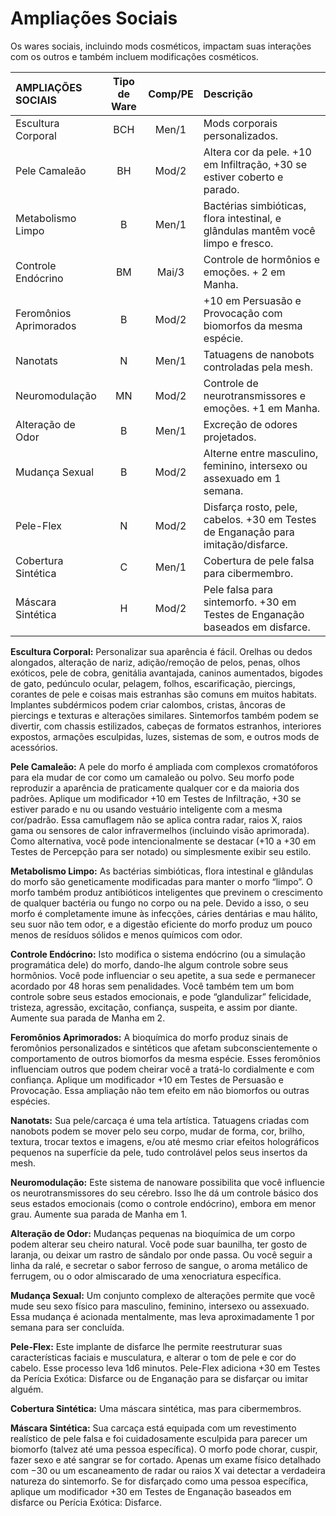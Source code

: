 # Ampliações Sociais

Os wares sociais, incluindo mods cosméticos, impactam suas interações com os outros e também incluem modificações cosméticos.

| AMPLIAÇÕES SOCIAIS     | Tipo de Ware | Comp/<!-- CLEANED wbr -->PE | Descrição                                                                         |
|:---------------------- |:------------:|:-------------------------------------:|:--------------------------------------------------------------------------------- |
| Escultura Corporal     |     BCH      |                 Men/1                 | Mods corporais personalizados.                                                    |
| Pele Camaleão          |      BH      |                 Mod/2                 | Altera cor da pele. +10 em Infiltração, +30 se estiver coberto e parado.          |
| Metabolismo Limpo      |      B       |                 Men/1                 | Bactérias simbióticas, flora intestinal, e glândulas mantêm você limpo e fresco.  |
| Controle Endócrino     |      BM      |                 Mai/3                 | Controle de hormônios e emoções. + 2 em Manha.                                    |
| Feromônios Aprimorados |      B       |                 Mod/2                 | +10 em Persuasão e Provocação com biomorfos da mesma espécie.                     |
| Nanotats               |      N       |                 Men/1                 | Tatuagens de nanobots controladas pela mesh.                                      |
| Neuromodulação         |      MN      |                 Mod/2                 | Controle de neurotransmissores e emoções. +1 em Manha.                            |
| Alteração de Odor      |      B       |                 Men/1                 | Excreção de odores projetados.                                                    |
| Mudança Sexual         |      B       |                 Mod/2                 | Alterne entre masculino, feminino, intersexo ou assexuado em 1 semana.            |
| Pele-Flex              |      N       |                 Mod/2                 | Disfarça rosto, pele, cabelos. +30 em Testes de Enganação para imitação/disfarce. |
| Cobertura Sintética    |      C       |                 Men/1                 | Cobertura de pele falsa para cibermembro.                                         |
| Máscara Sintética      |      H       |                 Mod/2                 | Pele falsa para sintemorfo. +30 em Testes de Enganação baseados em disfarce.      |

**Escultura Corporal:** Personalizar sua aparência é fácil. Orelhas ou dedos alongados, alteração de nariz, adição/remoção de pelos, penas, olhos exóticos, pele de cobra, genitália avantajada, caninos aumentados, bigodes de gato, pedúnculo ocular, pelagem, folhos, escarificação, piercings, corantes de pele e coisas mais estranhas são comuns em muitos habitats. Implantes subdérmicos podem criar calombos, cristas, âncoras de piercings e texturas e alterações similares. Sintemorfos também podem se divertir, com chassis estilizados, cabeças de formatos estranhos, interiores expostos, armações esculpidas, luzes, sistemas de som, e outros mods de acessórios.

**Pele Camaleão:** A pele do morfo é ampliada com complexos cromatóforos para ela mudar de cor como um camaleão ou polvo. Seu morfo pode reproduzir a aparência de praticamente qualquer cor e da maioria dos padrões. Aplique um modificador +10 em Testes de Infiltração, +30 se estiver parado e nu ou usando vestuário inteligente com a mesma cor/padrão. Essa camuflagem não se aplica contra radar, raios X, raios gama ou sensores de calor infravermelhos (incluindo visão aprimorada). Como alternativa, você pode intencionalmente se destacar (+10 a +30 em Testes de Percepção para ser notado) ou simplesmente exibir seu estilo.

**Metabolismo Limpo:** As bactérias simbióticas, flora intestinal e glândulas do morfo são geneticamente modificadas para manter o morfo “limpo”. O morfo também produz antibióticos inteligentes que previnem o crescimento de qualquer bactéria ou fungo no corpo ou na pele. Devido a isso, o seu morfo é completamente imune às infecções, cáries dentárias e mau hálito, seu suor não tem odor, e a digestão eficiente do morfo produz um pouco menos de resíduos sólidos e menos químicos com odor.

**Controle Endócrino:** Isto modifica o sistema endócrino (ou a simulação programática dele) do morfo, dando-lhe algum controle sobre seus hormônios. Você pode influenciar o seu apetite, a sua sede e permanecer acordado por 48 horas sem penalidades. Você também tem um bom controle sobre seus estados emocionais, e pode “glandulizar” felicidade, tristeza, agressão, excitação, confiança, suspeita, e assim por diante. Aumente sua parada de Manha em 2.

**Feromônios Aprimorados:** A bioquímica do morfo produz sinais de feromônios personalizados e sintéticos que afetam subconscientemente o comportamento de outros biomorfos da mesma espécie. Esses feromônios influenciam outros que podem cheirar você a tratá-lo cordialmente e com confiança. Aplique um modificador +10 em Testes de Persuasão e Provocação. Essa ampliação não tem efeito em não biomorfos ou outras espécies.

**Nanotats:** Sua pele/carcaça é uma tela artística. Tatuagens criadas com nanobots podem se mover pelo seu corpo, mudar de forma, cor, brilho, textura, trocar textos e imagens, e/ou até mesmo criar efeitos holográficos pequenos na superfície da pele, tudo controlável pelos seus insertos da mesh.

**Neuromodulação:** Este sistema de nanoware possibilita que você influencie os neurotransmissores do seu cérebro. Isso lhe dá um controle básico dos seus estados emocionais (como o controle endócrino), embora em menor grau. Aumente sua parada de Manha em 1.

**Alteração de Odor:** Mudanças pequenas na bioquímica de um corpo podem alterar seu cheiro natural. Você pode suar baunilha, ter gosto de laranja, ou deixar um rastro de sândalo por onde passa. Ou você seguir a linha da ralé, e secretar o sabor ferroso de sangue, o aroma metálico de ferrugem, ou o odor almiscarado de uma xenocriatura específica.

**Mudança Sexual:** Um conjunto complexo de alterações permite que você mude seu sexo físico para masculino, feminino, intersexo ou assexuado. Essa mudança é acionada mentalmente, mas leva aproximadamente 1 por semana para ser concluída.

**Pele-Flex:** Este implante de disfarce lhe permite reestruturar suas características faciais e musculatura, e alterar o tom de pele e cor do cabelo. Esse processo leva 1d6 minutos. Pele-Flex adiciona +30 em Testes da Perícia Exótica: Disfarce ou de Enganação para se disfarçar ou imitar alguém.

**Cobertura Sintética:** Uma máscara sintética, mas para cibermembros.

**Máscara Sintética:** Sua carcaça está equipada com um revestimento realístico de pele falsa e foi cuidadosamente esculpida para parecer um biomorfo (talvez até uma pessoa específica). O morfo pode chorar, cuspir, fazer sexo e até sangrar se for cortado. Apenas um exame físico detalhado com −30 ou um escaneamento de radar ou raios X vai detectar a verdadeira natureza do sintemorfo. Se for disfarçado como uma pessoa específica, aplique um modificador +30 em Testes de Enganação baseados em disfarce ou Perícia Exótica: Disfarce.
